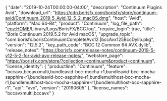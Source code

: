 {
  "date": "2019-10-24T00:00:00-04:00",
  "description": "Continuum Plugins Avid",
  "download_url": "https://cdn.borisfx.com/borisfx/store/continuum-avid/Continuum_2019_5_Avid_12_5_2_macOS.dmg",
  "host": "Avid",
  "platform": "Mac 64-Bit",
  "product": "Continuum",
  "log_file_path": "<env:HOME>/Library/Logs/BorisFX/BCC.log",
  "require_login": true,
  "title": "Boris Continuum 2019.5.2 for Avid macOS",
  "upgrade_topic": "com.borisfx.borisContinuumCompleteAvx12.|bccAvx125BccDylib.pkg",
  "version": "12.5.2",
  "key_path_code": "BCC 12 Common 64 AVX.dylib",
  "release_notes": "https://borisfx.com/release-notes/continuum-2019-5-v12-5-2-for-avid-avx-release-notes/",
  "webstore_page": "https://borisfx.com/store/?collection=continuum&product=continuum",
  "license_identity": {
    "productline": "Continuum",
    "feature": "bccavx,bccavxmulti,bundleavid-bcc-mocha-r1,bundleavid-bcc-mocha-sapphire-r1,bundleavid-bcc-sapphire-r1,bundlemultihost-bcc-mocha-r1,bundlemultihost-bcc-mocha-sapphire-r1,bundlemultihost-bcc-sapphire-r1",
    "api": "avx",
    "version": "20190605"
  },
  "license_names": "bccavxmulti,bccavx"
}

